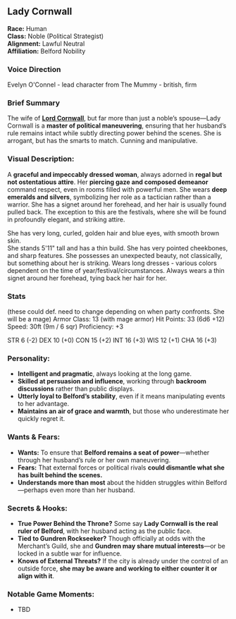 ## Lady Cornwall

**Race:** Human  
**Class:** Noble (Political Strategist)  
**Alignment:** Lawful Neutral  
**Affiliation:** Belford Nobility  

### Voice Direction
Evelyn O'Connel - lead character from The Mummy - british, firm

### **Brief Summary**  
The wife of **[Lord Cornwall](../npcs/LordCornwall.md)**, but far more than just a noble’s spouse—Lady Cornwall is a **master of political maneuvering**, ensuring that her husband’s rule remains intact while subtly directing power behind the scenes.  She is arrogant, but has the smarts to match. Cunning and manipulative.  

### **Visual Description:**  
A **graceful and impeccably dressed woman**, always adorned in **regal but not ostentatious attire**. Her **piercing gaze and composed demeanor** command respect, even in rooms filled with powerful men. She wears **deep emeralds and silvers**, symbolizing her role as a tactician rather than a warrior. She has a signet around her forehead, and her hair is usually found pulled back.  The exception to this are the festivals, where she will be found in profoundly elegant, and striking attire. 

She has very long, curled, golden hair and blue eyes, with smooth brown skin.  
She stands 5'11" tall and has a thin build.
She has very pointed cheekbones, and sharp features.  She possesses an unexpected beauty, not classically, but something about her is striking.
Wears long dresses - various colors dependent on the time of year/festival/circumstances.  Always wears a thin signet around her forehead, tying back her hair for her. 

### Stats 
(these could def. need to change depending on when party confronts.  She will be a mage)
Armor Class: 13 (with mage armor)
Hit Points: 33 (6d6 +12)
Speed: 30ft (9m / 6 sqr)
Proficiency: +3

STR 6 (-2)
DEX 10 (+0)
CON 15 (+2)
INT 16 (+3)
WIS 12 (+1)
CHA 16 (+3)

### **Personality:**  
- **Intelligent and pragmatic**, always looking at the long game.  
- **Skilled at persuasion and influence**, working through **backroom discussions** rather than public displays.  
- **Utterly loyal to Belford’s stability**, even if it means manipulating events to her advantage.  
- **Maintains an air of grace and warmth**, but those who underestimate her quickly regret it.  

### **Wants & Fears:**  
- **Wants:** To ensure that **Belford remains a seat of power**—whether through her husband’s rule or her own maneuvering.  
- **Fears:** That external forces or political rivals **could dismantle what she has built behind the scenes.**  
- **Understands more than most** about the hidden struggles within Belford—perhaps even more than her husband.  

### **Secrets & Hooks:**  
- **True Power Behind the Throne?** Some say **Lady Cornwall is the real ruler of Belford**, with her husband acting as the public face.  
- **Tied to Gundren Rockseeker?** Though officially at odds with the Merchant’s Guild, she and **Gundren may share mutual interests**—or be locked in a subtle war for influence.  
- **Knows of External Threats?** If the city is already under the control of an outside force, **she may be aware and working to either counter it or align with it**.  

### **Notable Game Moments:**  
- TBD  

